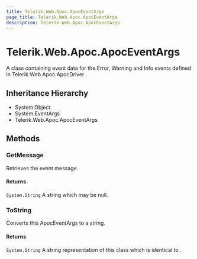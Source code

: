 ```yaml
---
title: Telerik.Web.Apoc.ApocEventArgs
page_title: Telerik.Web.Apoc.ApocEventArgs
description: Telerik.Web.Apoc.ApocEventArgs
---
```


# Telerik.Web.Apoc.ApocEventArgs

A class containing event data for the Error, Warning and Info
                events defined in Telerik.Web.Apoc.ApocDriver .

## Inheritance Hierarchy

* System.Object
* System.EventArgs
* Telerik.Web.Apoc.ApocEventArgs

## Methods

###  GetMessage

Retrieves the event message.

#### Returns

`System.String` A string which may be null.

###  ToString

Converts this ApocEventArgs to a string.

#### Returns

`System.String` A string representation of this class which is identical
                to .

